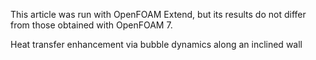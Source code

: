 This article was run with OpenFOAM Extend, but its results do not differ from those obtained with OpenFOAM 7.


Heat transfer enhancement via bubble dynamics along an inclined wall
